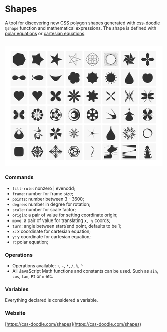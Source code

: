 # Shapes

A tool for discovering new CSS polygon shapes generated
with [css-doodle](https://css-doodle.com) `@shape` function and mathematical expressions.
The shape is defined with [polar equations](https://en.wikipedia.org/wiki/Polar_coordinate_system) or [cartesian equations](https://en.wikipedia.org/wiki/Cartesian_coordinate_system).

<br/>
<a href="http://css-doodle.com/shapes">
	<img alt="screenshot of interface" src="screenshot.png?v2" width="600px"/>
</a><br/>

### Commands
* `fill-rule`:  nonzero | evenodd;
* `frame`: number for frame size;
* `points`: number between 3 - 3600;
* `degree`:  number in degree for rotation;
* `scale`: number for scale factor;
* `origin`: a pair of value for setting coordinate origin;
* `move`: a pair of value for translating <code>x, y</code> coords;
* `turn`: angle between start/end point, defaults to be 1;
* `x`: x coordinate for cartesian equation;
* `y`: y coordinate for cartesian equation;
* `r`: polar equation;


### Operations

* Operations available: `+`, `-`, `*`, `/`, `%`, `^`
* All JavaScript Math functions and constants can be used. Such as `sin`, `cos`, `tan`, `PI` or `π` etc.

### Variables

  Everything declared is considered a variable.


### Website

[https://css-doodle.com/shapes](https://css-doodle.com/shapes)
